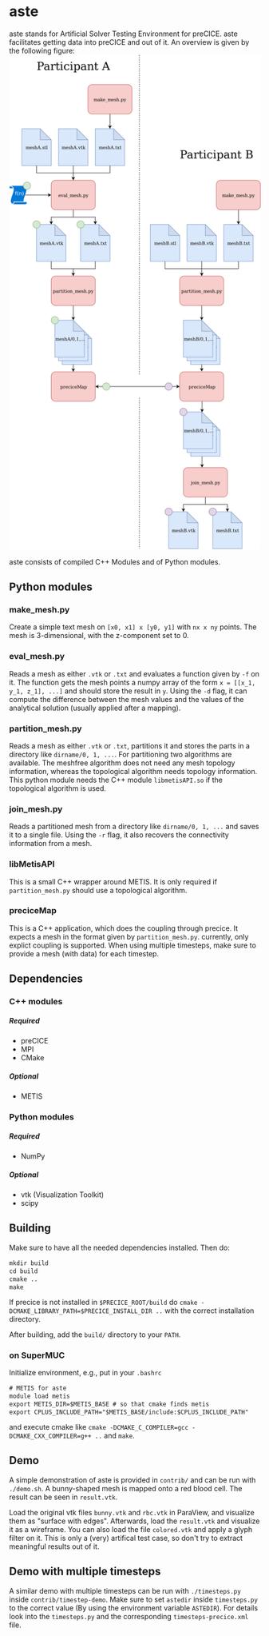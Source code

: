 # aste
aste stands for Artificial Solver Testing Environment for preCICE. aste facilitates getting data into preCICE and out of it. An overview is given by the following figure:
![](AsteFlow.png)

aste consists of compiled C++ Modules and of Python modules.

## Python modules
### make_mesh.py
Create a simple text mesh on `[x0, x1] x [y0, y1]` with `nx x ny` points. The mesh is 3-dimensional, with the z-component set to 0.

### eval_mesh.py
Reads a mesh as either `.vtk` or `.txt` and evaluates a function given by `-f` on it. The function gets the mesh points a numpy array of the form `x = [[x_1, y_1, z_1], ...]` and should store the result in `y`.
Using the `-d` flag, it can compute the difference between the mesh values and the values of the analytical solution (usually applied after a mapping).

### partition_mesh.py
Reads a mesh as either `.vtk` or `.txt`, partitions it and stores the parts in a directory like `dirname/0, 1, ...`. For partitioning two algorithms are available. The meshfree algorithm does not need any mesh topology information, whereas the topological algorithm needs topology information. This python module needs the C++ module `libmetisAPI.so` if the topological algorithm is used.

### join_mesh.py
Reads a partitioned mesh from a directory like `dirname/0, 1, ...` and saves it to a single file.
Using the `-r` flag, it also recovers the connectivity information from a mesh.

### libMetisAPI
This is a small C++ wrapper around METIS. It is only required if `partition_mesh.py` should use a topological algorithm. 

### preciceMap
This is a C++ application, which does the coupling through precice. It expects a mesh in the format given by `partition_mesh.py`. currently, only explict coupling is supported. When using multiple timesteps, make sure to provide a mesh (with data) for each timestep.

## Dependencies

### C++ modules
##### Required
- preCICE
- MPI
- CMake
##### Optional
- METIS

### Python modules
##### Required
- NumPy
##### Optional
- vtk (Visualization Toolkit)
- scipy

## Building
Make sure to have all the needed dependencies installed. Then do:
```
mkdir build
cd build
cmake ..
make
```
If precice is not installed in `$PRECICE_ROOT/build` do `cmake -DCMAKE_LIBRARY_PATH=$PRECICE_INSTALL_DIR ..` with the correct installation directory.

After building, add the `build/` directory to your `PATH`.

### on SuperMUC
Initialize environment, e.g., put in your `.bashrc`
```
# METIS for aste
module load metis
export METIS_DIR=$METIS_BASE # so that cmake finds metis
export CPLUS_INCLUDE_PATH="$METIS_BASE/include:$CPLUS_INCLUDE_PATH"
```
and execute cmake like `cmake -DCMAKE_C_COMPILER=gcc -DCMAKE_CXX_COMPILER=g++ ..` and `make`.



## Demo
A simple demonstration of aste is provided in `contrib/` and can be run with `./demo.sh`. A bunny-shaped mesh is mapped onto a red blood cell. The result can be seen in `result.vtk`.

Load the original vtk files `bunny.vtk` and `rbc.vtk` in ParaView, and visualize them as "surface with edges". Afterwards, load the `result.vtk` and visualize it as a wireframe. You can also load the file `colored.vtk` and apply a glyph filter on it. This is only a (very) artifical test case, so don't try to extract meaningful results out of it.

## Demo with multiple timesteps
A similar demo with multiple timesteps can be run with `./timesteps.py` inside `contrib/timestep-demo`. Make sure to set `astedir` inside `timesteps.py` to the correct value (By using the environment variable `ASTEDIR`). For details look into the `timesteps.py` and the corresponding `timesteps-precice.xml` file.
